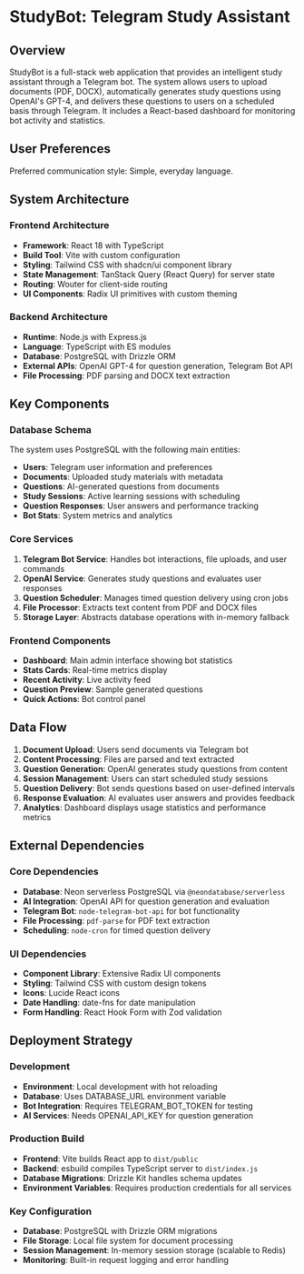 # StudyBot: Telegram Study Assistant

## Overview

StudyBot is a full-stack web application that provides an intelligent study assistant through a Telegram bot. The system allows users to upload documents (PDF, DOCX), automatically generates study questions using OpenAI's GPT-4, and delivers these questions to users on a scheduled basis through Telegram. It includes a React-based dashboard for monitoring bot activity and statistics.

## User Preferences

Preferred communication style: Simple, everyday language.

## System Architecture

### Frontend Architecture
- **Framework**: React 18 with TypeScript
- **Build Tool**: Vite with custom configuration
- **Styling**: Tailwind CSS with shadcn/ui component library
- **State Management**: TanStack Query (React Query) for server state
- **Routing**: Wouter for client-side routing
- **UI Components**: Radix UI primitives with custom theming

### Backend Architecture
- **Runtime**: Node.js with Express.js
- **Language**: TypeScript with ES modules
- **Database**: PostgreSQL with Drizzle ORM
- **External APIs**: OpenAI GPT-4 for question generation, Telegram Bot API
- **File Processing**: PDF parsing and DOCX text extraction

## Key Components

### Database Schema
The system uses PostgreSQL with the following main entities:
- **Users**: Telegram user information and preferences
- **Documents**: Uploaded study materials with metadata
- **Questions**: AI-generated questions from documents
- **Study Sessions**: Active learning sessions with scheduling
- **Question Responses**: User answers and performance tracking
- **Bot Stats**: System metrics and analytics

### Core Services
1. **Telegram Bot Service**: Handles bot interactions, file uploads, and user commands
2. **OpenAI Service**: Generates study questions and evaluates user responses
3. **Question Scheduler**: Manages timed question delivery using cron jobs
4. **File Processor**: Extracts text content from PDF and DOCX files
5. **Storage Layer**: Abstracts database operations with in-memory fallback

### Frontend Components
- **Dashboard**: Main admin interface showing bot statistics
- **Stats Cards**: Real-time metrics display
- **Recent Activity**: Live activity feed
- **Question Preview**: Sample generated questions
- **Quick Actions**: Bot control panel

## Data Flow

1. **Document Upload**: Users send documents via Telegram bot
2. **Content Processing**: Files are parsed and text extracted
3. **Question Generation**: OpenAI generates study questions from content
4. **Session Management**: Users can start scheduled study sessions
5. **Question Delivery**: Bot sends questions based on user-defined intervals
6. **Response Evaluation**: AI evaluates user answers and provides feedback
7. **Analytics**: Dashboard displays usage statistics and performance metrics

## External Dependencies

### Core Dependencies
- **Database**: Neon serverless PostgreSQL via `@neondatabase/serverless`
- **AI Integration**: OpenAI API for question generation and evaluation
- **Telegram Bot**: `node-telegram-bot-api` for bot functionality
- **File Processing**: `pdf-parse` for PDF text extraction
- **Scheduling**: `node-cron` for timed question delivery

### UI Dependencies
- **Component Library**: Extensive Radix UI components
- **Styling**: Tailwind CSS with custom design tokens
- **Icons**: Lucide React icons
- **Date Handling**: date-fns for date manipulation
- **Form Handling**: React Hook Form with Zod validation

## Deployment Strategy

### Development
- **Environment**: Local development with hot reloading
- **Database**: Uses DATABASE_URL environment variable
- **Bot Integration**: Requires TELEGRAM_BOT_TOKEN for testing
- **AI Services**: Needs OPENAI_API_KEY for question generation

### Production Build
- **Frontend**: Vite builds React app to `dist/public`
- **Backend**: esbuild compiles TypeScript server to `dist/index.js`
- **Database Migrations**: Drizzle Kit handles schema updates
- **Environment Variables**: Requires production credentials for all services

### Key Configuration
- **Database**: PostgreSQL with Drizzle ORM migrations
- **File Storage**: Local file system for document processing
- **Session Management**: In-memory session storage (scalable to Redis)
- **Monitoring**: Built-in request logging and error handling